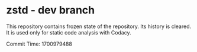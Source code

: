# zstd - dev branch

This repository contains frozen state of the repository.
Its history is cleared. It is used only for static code
analysis with Codacy.

Commit Time: 1700979488